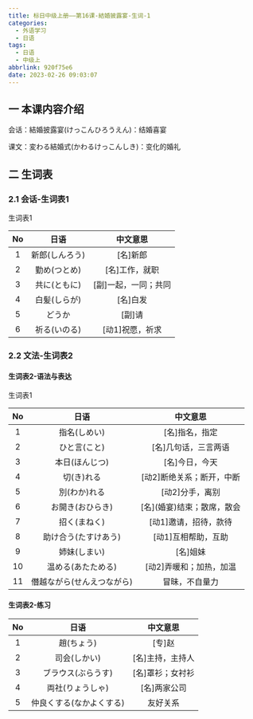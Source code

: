 ```yaml
---
title: 标日中级上册——第16课-結婚披露宴-生词-1
categories:
  - 外语学习
  - 日语
tags:
  - 日语
  - 中级上
abbrlink: 920f75e6
date: 2023-02-26 09:03:07
---
```

## 一 本课内容介绍

会话：結婚披露宴(けっこんひろうえん)：结婚喜宴

课文：変わる結婚式(かわるけっこんしき)：变化的婚礼

<!--more-->

## 二 生词表

### 2.1 会话-生词表1

生词表1

|  No  |      日语      |       中文意思       |
| :--: | :------------: | :------------------: |
|  1   | 新郎(しんろう) |       [名]新郎       |
|  2   |  勤め(つとめ)  |    [名]工作，就职    |
|  3   |  共に(ともに)  | [副]一起，一同；共同 |
|  4   |  白髪(しらが)  |       [名]白发       |
|  5   |     どうか     |        [副]请        |
|  6   |  祈る(いのる)  |   [动1]祝愿，祈求    |

### 2.2 文法-生词表2

#### 生词表2-语法与表达

生词表1

|  No  |            日语            |          中文意思           |
| :--: | :------------------------: | :-------------------------: |
|  1   |        指名(しめい)        |       [名]指名，指定        |
|  2   |        ひと言(こと)        |    [名]几句话，三言两语     |
|  3   |       本日(ほんじつ)       |       [名]今日，今天        |
|  4   |         切(き)れる         |  [动2]断绝关系；断开，中断  |
|  5   |        別(わか)れる        |       [动2]分手，离别       |
|  6   |      お開き(おひらき)      | [名]\(婚宴)结束；散席，散会 |
|  7   |        招く(まねく)        |    [动1]邀请，招待，款待    |
|  8   |    助け合う(たすけあう)    |     [动1]互相帮助，互助     |
|  9   |        姉妹(しまい)        |          [名]姐妹           |
|  10  |     温める(あたためる)     |   [动2]弄暖和；加热，加温   |
|  11  | 僭越ながら(せんえつながら) |       冒昧，不自量力        |


#### 生词表2-练习

|  No  |           日语           |     中文意思     |
| :--: | :----------------------: | :--------------: |
|  1   |        趙(ちょう)        |      [专]赵      |
|  2   |       司会(しかい)       | [名]主持，主持人 |
|  3   |    ブラウス(ぶらうす)    | [名]罩衫；女衬衫 |
|  4   |     両社(りょうしゃ)     |   [名]两家公司   |
|  5   | 仲良くする(なかよくする) |     友好关系     |

